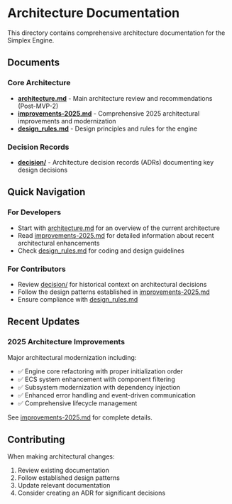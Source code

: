# Architecture Documentation

This directory contains comprehensive architecture documentation for the Simplex Engine.

## Documents

### Core Architecture
- **[architecture.md](./architecture.md)** - Main architecture review and recommendations (Post-MVP-2)
- **[improvements-2025.md](./improvements-2025.md)** - Comprehensive 2025 architectural improvements and modernization
- **[design_rules.md](./design_rules.md)** - Design principles and rules for the engine

### Decision Records
- **[decision/](./decision/)** - Architecture decision records (ADRs) documenting key design decisions

## Quick Navigation

### For Developers
- Start with [architecture.md](./architecture.md) for an overview of the current architecture
- Read [improvements-2025.md](./improvements-2025.md) for detailed information about recent architectural enhancements
- Check [design_rules.md](./design_rules.md) for coding and design guidelines

### For Contributors
- Review [decision/](./decision/) for historical context on architectural decisions
- Follow the design patterns established in [improvements-2025.md](./improvements-2025.md)
- Ensure compliance with [design_rules.md](./design_rules.md)

## Recent Updates

### 2025 Architecture Improvements
Major architectural modernization including:
- ✅ Engine core refactoring with proper initialization order
- ✅ ECS system enhancement with component filtering
- ✅ Subsystem modernization with dependency injection
- ✅ Enhanced error handling and event-driven communication
- ✅ Comprehensive lifecycle management

See [improvements-2025.md](./improvements-2025.md) for complete details.

## Contributing

When making architectural changes:
1. Review existing documentation
2. Follow established design patterns
3. Update relevant documentation
4. Consider creating an ADR for significant decisions
